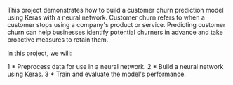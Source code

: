 This project demonstrates how to build a customer churn prediction model using Keras with a neural network. 
Customer churn refers to when a customer stops using a company's product or service. 
Predicting customer churn can help businesses identify potential churners in advance and take proactive measures to retain them.

In this project, we will:

1 * Preprocess data for use in a neural network.
2 * Build a neural network using Keras.
3 * Train and evaluate the model's performance.
